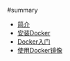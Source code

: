 #summary

* [简介](book/chapter1.md)
* [安装Docker](book/chapter2.md)
* [Docker入门](book/chapter3.md)
* [使用Docker镜像](book/chapter4.md)
